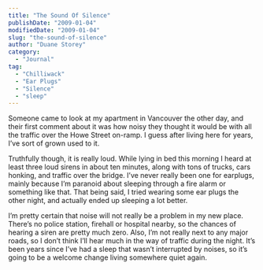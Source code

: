 ```yaml
---
title: "The Sound Of Silence"
publishDate: "2009-01-04"
modifiedDate: "2009-01-04"
slug: "the-sound-of-silence"
author: "Duane Storey"
category:
  - "Journal"
tag:
  - "Chilliwack"
  - "Ear Plugs"
  - "Silence"
  - "sleep"
---
```


Someone came to look at my apartment in Vancouver the other day, and their first comment about it was how noisy they thought it would be with all the traffic over the Howe Street on-ramp. I guess after living here for years, I’ve sort of grown used to it.

Truthfully though, it is really loud. While lying in bed this morning I heard at least three loud sirens in about ten minutes, along with tons of trucks, cars honking, and traffic over the bridge. I’ve never really been one for earplugs, mainly because I’m paranoid about sleeping through a fire alarm or something like that. That being said, I tried wearing some ear plugs the other night, and actually ended up sleeping a lot better.

I’m pretty certain that noise will not really be a problem in my new place. There’s no police station, firehall or hospital nearby, so the chances of hearing a siren are pretty much zero. Also, I’m not really next to any major roads, so I don’t think I’ll hear much in the way of traffic during the night. It’s been years since I’ve had a sleep that wasn’t interrupted by noises, so it’s going to be a welcome change living somewhere quiet again.